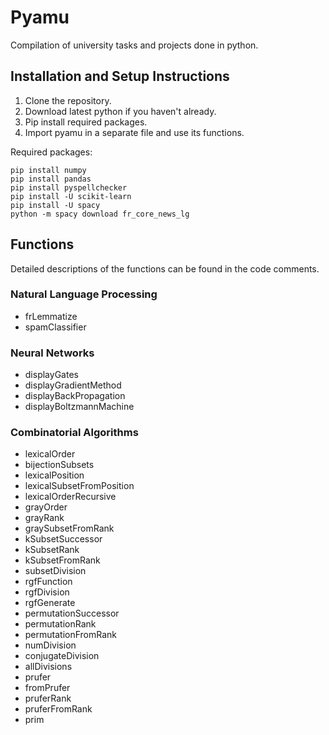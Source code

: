 # Pyamu

Compilation of university tasks and projects done in python.

## Installation and Setup Instructions

1. Clone the repository.
2. Download latest python if you haven't already.
3. Pip install required packages.
4. Import pyamu in a separate file and use its functions.

Required packages:

```
pip install numpy
pip install pandas
pip install pyspellchecker
pip install -U scikit-learn
pip install -U spacy
python -m spacy download fr_core_news_lg
```
## Functions
Detailed descriptions of the functions can be found in the code comments.

### Natural Language Processing
* frLemmatize
* spamClassifier

### Neural Networks
* displayGates
* displayGradientMethod
* displayBackPropagation
* displayBoltzmannMachine

### Combinatorial Algorithms
* lexicalOrder
* bijectionSubsets
* lexicalPosition
* lexicalSubsetFromPosition
* lexicalOrderRecursive
* grayOrder
* grayRank
* graySubsetFromRank
* kSubsetSuccessor
* kSubsetRank
* kSubsetFromRank
* subsetDivision
* rgfFunction
* rgfDivision
* rgfGenerate
* permutationSuccessor
* permutationRank
* permutationFromRank
* numDivision
* conjugateDivision
* allDivisions
* prufer
* fromPrufer
* pruferRank
* pruferFromRank
* prim
